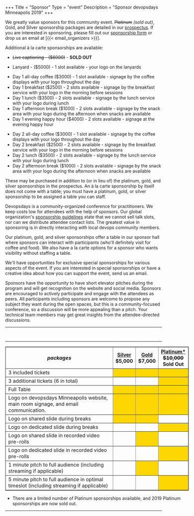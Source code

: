 +++
Title = "Sponsor"
Type = "event"
Description = "Sponsor devopsdays Minneapolis 2019"
+++

We greatly value sponsors for this community event. <s>Platinum</s><i> (sold out)</i>, Gold, and Silver sponsorship packages are detailed in our <a href="https://assets.devopsdays.org/events/2019/minneapolis/devopsdays-minneapolis-2019-prospectus.pdf">prospectus</a>. If you are interested in sponsoring, please fill out our <a href="https://docs.google.com/forms/d/e/1FAIpQLScKW7QgmFrb7_1q0QbUxqrcy5AbBFL9AmlkmRlfEfpaz60eFA/viewform">sponsorship form</a> or drop us an email at [{{< email_organizers >}}].

Additional à la carte sponsorships are available:

<ul>
<li><strike>Live captioning - ($6000)</strike> - <b>SOLD OUT</b></li>
</ul>

<ul>
<li>Lanyard - ($5000) - 1 slot available - your logo on the lanyards
</ul>

<ul>
<li>Day 1 all-day coffee ($3000) - 1 slot available - signage by the coffee displays with your logo throughout the day
<li>Day 1 breakfast ($2500) - 2 slots available - signage by the breakfast service with your logo in the morning before sessions
<li>Day 1 lunch ($3500) - 2 slots available - signage by the lunch service with your logo during lunch
<li>Day 1 afternoon break ($1000) - 2 slots available - signage by the snack area with your logo during the afternoon when snacks are available
<li>Day 1 evening happy hour ($4000) - 2 slots available - signage at the evening happy hour
</ul>

<ul>
<li>Day 2 all-day coffee ($3000) - 1 slot available - signage by the coffee displays with your logo throughout the day
<li>Day 2 breakfast ($2500) - 2 slots available - signage by the breakfast service with your logo in the morning before sessions
<li>Day 2 lunch ($3500) - 2 slots available - signage by the lunch service with your logo during lunch
<li>Day 2 afternoon break ($1000) - 2 slots available - signage by the snack area with your logo during the afternoon when snacks are available
</ul>

These may be purchased in addition to (or in lieu of) the platinum, gold, and silver sponsorships in the prospectus. An à la carte sponsorship by itself does not come with a table; you must have a platinum, gold, or silver sponsorship to be assigned a table you can staff.

Devopsdays is a community-organized conference for practitioners. We keep costs low for attendees with the help of sponsors. Our global organization's [sponsorship guidelines](https://www.devopsdays.org/sponsor/) state that we cannot sell talk slots, nor can we distribute attendee contact lists. The greatest value in sponsoring is in directly interacting with local devops community members.

Our platinum, gold, and silver sponsorships offer a table in our sponsor hall where sponsors can interact with participants (who'll definitely visit for coffee and food). We also have a la carte options for a sponsor who wants visibility without staffing a table.

We'll have opportunities for exclusive special sponsorships for various aspects of the event. If you are interested in special sponsorships or have a creative idea about how you can support the event, send us an email.

Sponsors have the opportunity to have short elevator pitches during the program and will get recognition on the website and social media. Sponsors are encouraged to actively participate and engage with the attendees as peers. All participants including sponsors are welcome to propose any subject they want during the open spaces, but this is a community-focused conference, so a discussion will be more appealing than a pitch. Your technical team members may get great insights from the attendee-directed discussions.
<p>

<hr>

<br>
<hr/>

<div style="width:590px">
<table border=1 cellspacing=1>
  <tr>
    <th><i>packages</i></th>
    <th><center><b><u>Silver</u><br>$5,000</b></center></th>
    <th><center><b><u>Gold</u><br>$7,000</b></center></th>
    <th><center><b><u>Platinum*</u><br><s>$10,000</s><br>Sold Out</b></center></th>
  </tr>
<tr><td>3 included tickets</td><td bgcolor="gold">&nbsp;</td><td bgcolor="gold">&nbsp;</td><td bgcolor="gold">&nbsp;</td></tr>
<tr><td>3 additional tickets (6 in total)</td><td>&nbsp;</td><td>&nbsp;</td><td bgcolor="gold">&nbsp;</td></tr>
<tr><td>Full Table</td><td bgcolor="gold">&nbsp;</td><td bgcolor="gold">&nbsp;</td><td bgcolor="gold">&nbsp;</td></tr>
<tr><td>Logo on devopsdays Minneapolis website, main room signage, and email communication.</td><td bgcolor="gold">&nbsp;</td><td bgcolor="gold">&nbsp;</td><td bgcolor="gold">&nbsp;</td></tr>
<tr><td>Logo on shared slide during breaks</td><td bgcolor="gold">&nbsp;</td><td bgcolor="gold">&nbsp;</td><td>&nbsp;</td></tr>
<tr><td>Logo on dedicated slide during breaks</td><td>&nbsp;</td><td>&nbsp;</td><td bgcolor="gold">&nbsp;</td></tr>
<tr><td>Logo on shared slide in recorded video pre-rolls</td><td>&nbsp;</td><td bgcolor="gold">&nbsp;</td><td>&nbsp;</td></tr>
<tr><td>Logo on dedicated slide in recorded video pre-rolls</td><td>&nbsp;</td><td>&nbsp;</td><td bgcolor="gold">&nbsp;</td></tr>
<tr><td>1 minute pitch to full audience (including streaming if applicable)</td><td>&nbsp;</td><td bgcolor="gold">&nbsp;</td><td>&nbsp;</td></tr>
<tr><td>5 minute pitch to full audience in optimal timeslot (including streaming if applicable)</td><td>&nbsp;</td><td>&nbsp;</td><td bgcolor="gold">&nbsp;</td></tr>
</table>

* There are a limited number of Platinum sponsorships available, and 2019 Platinum sponsorships are now sold out.

</div>

<hr/>
